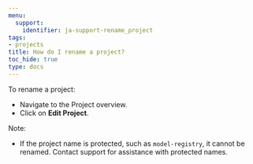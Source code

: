 ```yaml
---
menu:
  support:
    identifier: ja-support-rename_project
tags:
- projects
title: How do I rename a project?
toc_hide: true
type: docs
---
```


To rename a project:

- Navigate to the Project overview.
- Click on **Edit Project**.

Note:

- If the project name is protected, such as `model-registry`, it cannot be renamed. Contact support for assistance with protected names.